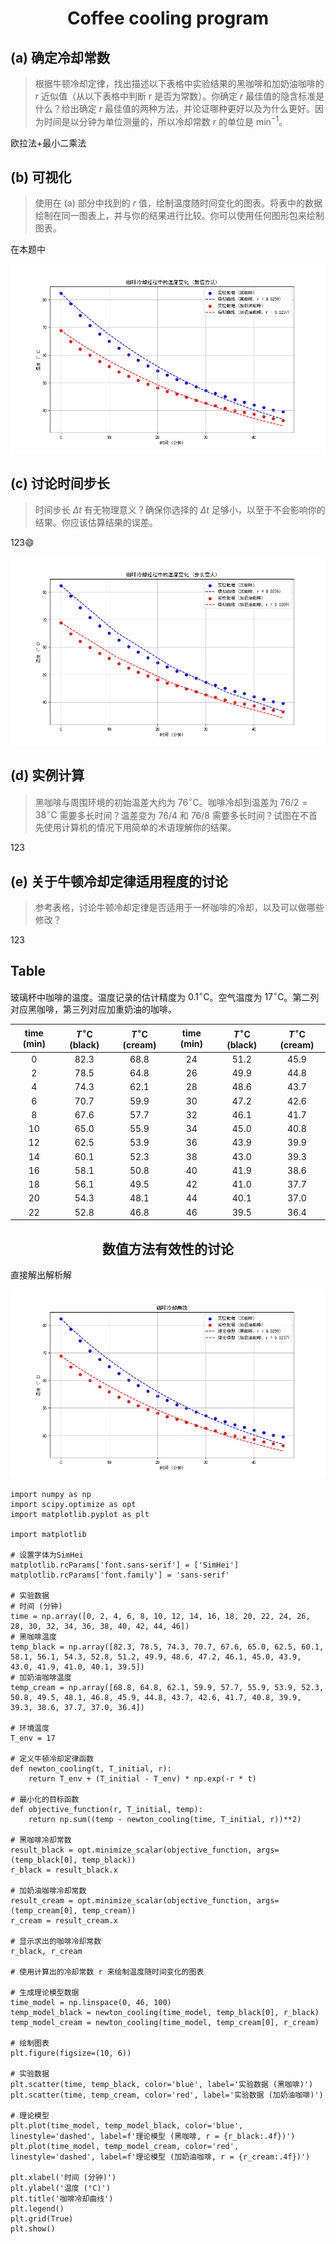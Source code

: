 # <center>Coffee cooling program

## (a) 确定冷却常数

> 根据牛顿冷却定律，找出描述以下表格中实验结果的黑咖啡和加奶油咖啡的 $r$ 近似值（从以下表格中判断 r 是否为常数）。你确定 $r$ 最佳值的隐含标准是什么？给出确定 $r$ 最佳值的两种方法，并论证哪种更好以及为什么更好。因为时间是以分钟为单位测量的，所以冷却常数 $r$ 的单位是 $\min^{-1}$。




欧拉法+最小二乘法



## (b) 可视化

> 使用在 (a) 部分中找到的 $r$ 值，绘制温度随时间变化的图表。将表中的数据绘制在同一图表上，并与你的结果进行比较。你可以使用任何图形包来绘制图表。

在本题中


![](../../../../assets/images/physics/computational_physics/DE/2.png)








## (c) 讨论时间步长

> 时间步长 $\Delta t$ 有无物理意义？确保你选择的 $\Delta t$ 足够小，以至于不会影响你的结果。你应该估算结果的误差。

123:smile:

![](../../../../assets/images/physics/computational_physics/DE/3.png)



## (d) 实例计算

> 黑咖啡与周围环境的初始温差大约为 $76{}^{\circ}\text{C}$。咖啡冷却到温差为 $76/2 = 38{}^{\circ}\text{C}$ 需要多长时间？温差变为 $76/4$ 和 $76/8$ 需要多长时间？试图在不首先使用计算机的情况下用简单的术语理解你的结果。

123



## (e) 关于牛顿冷却定律适用程度的讨论

> 参考表格，讨论牛顿冷却定律是否适用于一杯咖啡的冷却，以及可以做哪些修改？

123



## Table

玻璃杯中咖啡的温度。温度记录的估计精度为 $0.1{}^{\circ}\text{C}$。空气温度为 $17{}^{\circ}\text{C}$。第二列对应黑咖啡，第三列对应加重奶油的咖啡。

| time (min) | $T{}^{\circ}\text{C}$ (black) | $T{}^{\circ}\text{C}$ (cream) | time (min) | $T{}^{\circ}\text{C}$ (black) | $T{}^{\circ}\text{C}$ (cream) |
| :--------: | :---------------------------: | :---------------------------: | :--------: | :---------------------------: | :---------------------------: |
|     0      |             82.3              |             68.8              |     24     |             51.2              |             45.9              |
|     2      |             78.5              |             64.8              |     26     |             49.9              |             44.8              |
|     4      |             74.3              |             62.1              |     28     |             48.6              |             43.7              |
|     6      |             70.7              |             59.9              |     30     |             47.2              |             42.6              |
|     8      |             67.6              |             57.7              |     32     |             46.1              |             41.7              |
|     10     |             65.0              |             55.9              |     34     |             45.0              |             40.8              |
|     12     |             62.5              |             53.9              |     36     |             43.9              |             39.9              |
|     14     |             60.1              |             52.3              |     38     |             43.0              |             39.3              |
|     16     |             58.1              |             50.8              |     40     |             41.9              |             38.6              |
|     18     |             56.1              |             49.5              |     42     |             41.0              |             37.7              |
|     20     |             54.3              |             48.1              |     44     |             40.1              |             37.0              |
|     22     |             52.8              |             46.8              |     46     |             39.5              |             36.4              |















## <center>数值方法有效性的讨论



直接解出解析解


![](../../../../assets/images/physics/computational_physics/DE/1.png)


```{.python .copy title="直接解出理论解再进行拟合"}
import numpy as np
import scipy.optimize as opt
import matplotlib.pyplot as plt

import matplotlib

# 设置字体为SimHei
matplotlib.rcParams['font.sans-serif'] = ['SimHei']
matplotlib.rcParams['font.family'] = 'sans-serif'

# 实验数据
# 时间 (分钟)
time = np.array([0, 2, 4, 6, 8, 10, 12, 14, 16, 18, 20, 22, 24, 26, 28, 30, 32, 34, 36, 38, 40, 42, 44, 46])
# 黑咖啡温度
temp_black = np.array([82.3, 78.5, 74.3, 70.7, 67.6, 65.0, 62.5, 60.1, 58.1, 56.1, 54.3, 52.8, 51.2, 49.9, 48.6, 47.2, 46.1, 45.0, 43.9, 43.0, 41.9, 41.0, 40.1, 39.5])
# 加奶油咖啡温度
temp_cream = np.array([68.8, 64.8, 62.1, 59.9, 57.7, 55.9, 53.9, 52.3, 50.8, 49.5, 48.1, 46.8, 45.9, 44.8, 43.7, 42.6, 41.7, 40.8, 39.9, 39.3, 38.6, 37.7, 37.0, 36.4])

# 环境温度
T_env = 17

# 定义牛顿冷却定律函数
def newton_cooling(t, T_initial, r):
    return T_env + (T_initial - T_env) * np.exp(-r * t)

# 最小化的目标函数
def objective_function(r, T_initial, temp):
    return np.sum((temp - newton_cooling(time, T_initial, r))**2)

# 黑咖啡冷却常数
result_black = opt.minimize_scalar(objective_function, args=(temp_black[0], temp_black))
r_black = result_black.x

# 加奶油咖啡冷却常数
result_cream = opt.minimize_scalar(objective_function, args=(temp_cream[0], temp_cream))
r_cream = result_cream.x

# 显示求出的咖啡冷却常数
r_black, r_cream

# 使用计算出的冷却常数 r 来绘制温度随时间变化的图表

# 生成理论模型数据
time_model = np.linspace(0, 46, 100)
temp_model_black = newton_cooling(time_model, temp_black[0], r_black)
temp_model_cream = newton_cooling(time_model, temp_cream[0], r_cream)

# 绘制图表
plt.figure(figsize=(10, 6))

# 实验数据
plt.scatter(time, temp_black, color='blue', label='实验数据 (黑咖啡)')
plt.scatter(time, temp_cream, color='red', label='实验数据 (加奶油咖啡)')

# 理论模型
plt.plot(time_model, temp_model_black, color='blue', linestyle='dashed', label=f'理论模型 (黑咖啡, r = {r_black:.4f})')
plt.plot(time_model, temp_model_cream, color='red', linestyle='dashed', label=f'理论模型 (加奶油咖啡, r = {r_cream:.4f})')

plt.xlabel('时间 (分钟)')
plt.ylabel('温度 (°C)')
plt.title('咖啡冷却曲线')
plt.legend()
plt.grid(True)
plt.show()

```